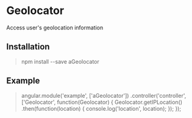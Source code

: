 # Geolocator

Access user's geolocation information

## Installation

> npm install --save aGeolocator

## Example

> angular.module('example', ['aGeolocator'])
> .controller('controller', ['Geolocator', function(Geolocator) {
>   Geolocator.getIPLocation()
>   .then(function(location) {
>     console.log('location', location);
>   });
> });
> 
